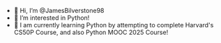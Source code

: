- 👋 Hi, I’m @JamesBilverstone98
- 👀 I’m interested in Python!
- 🌱 I am currently learning Python by attempting to complete Harvard's CS50P Course, and also Python MOOC 2025 Course!

<!---
JamesBilverstone98/JamesBilverstone98 is a ✨ special ✨ repository because its `README.md` (this file) appears on your GitHub profile.
You can click the Preview link to take a look at your changes.
--->
